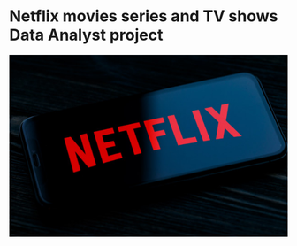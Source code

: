 # Netflix movies series and TV shows Data Analyst project

![netfix logo](https://github.com/saurav190101/Netflix-SQL-project/blob/main/download.jpeg)
